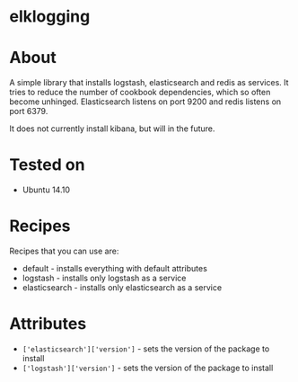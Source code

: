 # elklogging

About
=====
A simple library that installs logstash, elasticsearch and redis
as services. It tries to reduce the number of cookbook dependencies,
which so often become unhinged. Elasticsearch listens on port
9200 and redis listens on port 6379.

It does not currently install kibana, but will in the future.

Tested on
=========
 * Ubuntu 14.10
	
Recipes
=======
Recipes that you can use are:

 * default - installs everything with default attributes
 * logstash - installs only logstash as a service
 * elasticsearch - installs only elasticsearch as a service
 
Attributes
==========
  * `['elasticsearch']['version']` - sets the version of the package to install
  * `['logstash']['version']` - sets the version of the package to install


